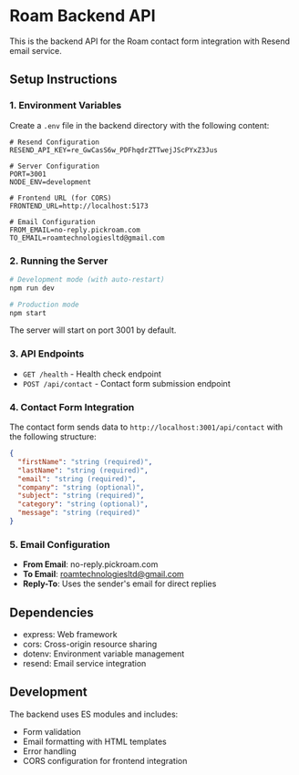 # Roam Backend API

This is the backend API for the Roam contact form integration with Resend email service.

## Setup Instructions

### 1. Environment Variables

Create a `.env` file in the backend directory with the following content:

```env
# Resend Configuration
RESEND_API_KEY=re_GwCasS6w_PDFhqdrZTTwejJScPYxZ3Jus

# Server Configuration
PORT=3001
NODE_ENV=development

# Frontend URL (for CORS)
FRONTEND_URL=http://localhost:5173

# Email Configuration
FROM_EMAIL=no-reply.pickroam.com
TO_EMAIL=roamtechnologiesltd@gmail.com
```

### 2. Running the Server

```bash
# Development mode (with auto-restart)
npm run dev

# Production mode
npm start
```

The server will start on port 3001 by default.

### 3. API Endpoints

- `GET /health` - Health check endpoint
- `POST /api/contact` - Contact form submission endpoint

### 4. Contact Form Integration

The contact form sends data to `http://localhost:3001/api/contact` with the following structure:

```json
{
  "firstName": "string (required)",
  "lastName": "string (required)", 
  "email": "string (required)",
  "company": "string (optional)",
  "subject": "string (required)",
  "category": "string (optional)",
  "message": "string (required)"
}
```

### 5. Email Configuration

- **From Email**: no-reply.pickroam.com
- **To Email**: roamtechnologiesltd@gmail.com
- **Reply-To**: Uses the sender's email for direct replies

## Dependencies

- express: Web framework
- cors: Cross-origin resource sharing
- dotenv: Environment variable management
- resend: Email service integration

## Development

The backend uses ES modules and includes:
- Form validation
- Email formatting with HTML templates
- Error handling
- CORS configuration for frontend integration
